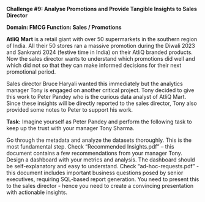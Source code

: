 **Challenge #9: Analyse Promotions and Provide Tangible Insights to Sales Director**

**Domain:  FMCG       Function: Sales / Promotions**

**AtliQ Mart** is a retail giant with over 50 supermarkets in the southern region of India. All their 50 stores ran a massive promotion during the Diwali 2023 
and Sankranti 2024 (festive time in India) on their AtliQ branded products. Now the sales director wants to understand which promotions did well and 
which did not so that they can make informed decisions for their next promotional period.  

Sales director Bruce Haryali wanted this immediately but the analytics manager Tony is engaged on another critical project. 
Tony decided to give this work to Peter Pandey who is the curious data analyst of AtliQ Mart. Since these insights will be directly reported to the sales director, 
Tony also provided some notes to Peter to support his work.

**Task:** 
Imagine yourself as Peter Pandey and perform the following task to keep up the trust with your manager Tony Sharma. 

Go through the metadata and analyze the datasets thoroughly. This is the most fundamental step. 
Check “Recommended Insights.pdf” – this document contains a few recommendations from your manager Tony.  
Design a dashboard with your metrics and analysis. The dashboard should be self-explanatory and easy to understand.
Check “ad-hoc-requests.pdf” - this document includes important business questions posed by senior executives, requiring SQL-based report generation.
You need to present this to the sales director - hence you need to create a convincing presentation with actionable insights.
